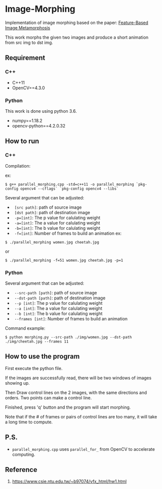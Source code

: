 # Image-Morphing
Implementation of image morphing based on the paper: [Feature-Based Image Metamorphosis](https://www.cs.princeton.edu/courses/archive/fall00/cs426/papers/beier92.pdf)

This work morphs the given two images and produce a short animation from src img to dst img.

## Requirement
### C++
+ C++11
+ OpenCV==4.3.0
### Python
This work is done using python 3.6.
+ numpy==1.18.2
+ opencv-python==4.2.0.32

## How to run
### C++
Compilation:

ex:
```command
$ g++ parallel_morphing.cpp -std=c++11 -o parallel_morphing `pkg-config opencv4 --cflags` `pkg-config opencv4 --libs`
```
Several argument that can be adjusted:
+ ``` [src path]```: path of source image
+ ``` [dst path]```: path of destination image
+ ``` -p=[int]```: The p value for calulating weight
+ ``` -a=[int]```: The a value for calulating weight
+ ``` -b=[int]```: The b value for calulating weight
+ ``` -f=[int]```: Number of frames to build an animation
ex:
```command
$ ./parallel_morphing women.jpg cheetah.jpg
```
or
```command
$ ./parallel_morphing -f=51 women.jpg cheetah.jpg -p=1
```

### Python
Several argument that can be adjusted:
+ ``` --src-path [path]```: path of source image
+ ``` --dst-path [path]```: path of destination image
+ ``` --p [int]```: The p value for calulating weight
+ ``` --a [int]```: The a value for calulating weight
+ ``` --b [int]```: The b value for calulating weight
+ ``` --frames [int]```: Number of frames to build an animation

Command example:
```command
$ python morphing.py --src-path ./img/women.jpg --dst-path ./img/cheetah.jpg --frames 11
```

## How to use the program
First execute the python file.

If the images are successfully read, there will be two windows of images showing up.

Then Draw control lines on the 2 images, with the same directions and orders. Two points can make a control line.

Finished, press 'q' button and the program will start morphing.

Note that if the # of frames or pairs of control lines are too many, it will take a long time to compute.

## P.S. 
+ ```parallel_morphing.cpp``` uses ```parallel_for_``` from OpenCV to accelerate computing.

## Reference
1. https://www.csie.ntu.edu.tw/~b97074/vfx_html/hw1.html